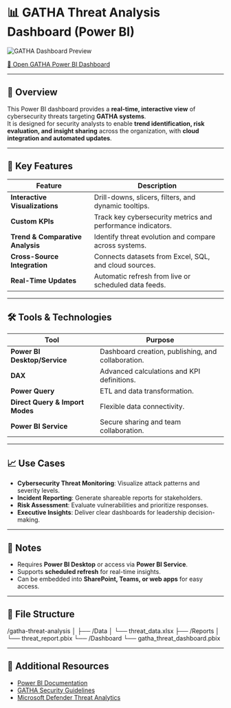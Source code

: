 # 📊 GATHA Threat Analysis Dashboard (Power BI)

![GATHA Dashboard Preview](https://github.com/user-attachments/assets/e66aac2b-8910-4899-be01-805987809337)

[🔗 Open GATHA Power BI Dashboard](https://app.powerbi.com/groups/me/datasets/92a948f8-eaad-4102-ad91-627e9b6fa5de?experience=power-bi)

---

## 🧠 Overview
This Power BI dashboard provides a **real-time, interactive view** of cybersecurity threats targeting **GATHA systems**.  
It is designed for security analysts to enable **trend identification, risk evaluation, and insight sharing** across the organization, with **cloud integration and automated updates**.

---

## 🔧 Key Features

| Feature | Description |
|---------|-------------|
| **Interactive Visualizations** | Drill-downs, slicers, filters, and dynamic tooltips. |
| **Custom KPIs** | Track key cybersecurity metrics and performance indicators. |
| **Trend & Comparative Analysis** | Identify threat evolution and compare across systems. |
| **Cross-Source Integration** | Connects datasets from Excel, SQL, and cloud sources. |
| **Real-Time Updates** | Automatic refresh from live or scheduled data feeds. |

---

## 🛠 Tools & Technologies

| Tool | Purpose |
|------|---------|
| **Power BI Desktop/Service** | Dashboard creation, publishing, and collaboration. |
| **DAX** | Advanced calculations and KPI definitions. |
| **Power Query** | ETL and data transformation. |
| **Direct Query & Import Modes** | Flexible data connectivity. |
| **Power BI Service** | Secure sharing and team collaboration. |

---

## 📈 Use Cases
- **Cybersecurity Threat Monitoring**: Visualize attack patterns and severity levels.  
- **Incident Reporting**: Generate shareable reports for stakeholders.  
- **Risk Assessment**: Evaluate vulnerabilities and prioritize responses.  
- **Executive Insights**: Deliver clear dashboards for leadership decision-making.  

---

## 📌 Notes
- Requires **Power BI Desktop** or access via **Power BI Service**.  
- Supports **scheduled refresh** for real-time insights.  
- Can be embedded into **SharePoint, Teams, or web apps** for easy access.  

---

## 📂 File Structure

/gatha-threat-analysis
│
├── /Data
│ └── threat_data.xlsx
├── /Reports
│ └── threat_report.pbix
└── /Dashboard
└── gatha_threat_dashboard.pbix


---

## 🔗 Additional Resources
- [Power BI Documentation](https://learn.microsoft.com/en-us/power-bi/)  
- [GATHA Security Guidelines](link_to_gatha_security)  
- [Microsoft Defender Threat Analytics](https://www.microsoft.com/en-us/security/business/threat-protection/microsoft-defender-threat-intelligence)

